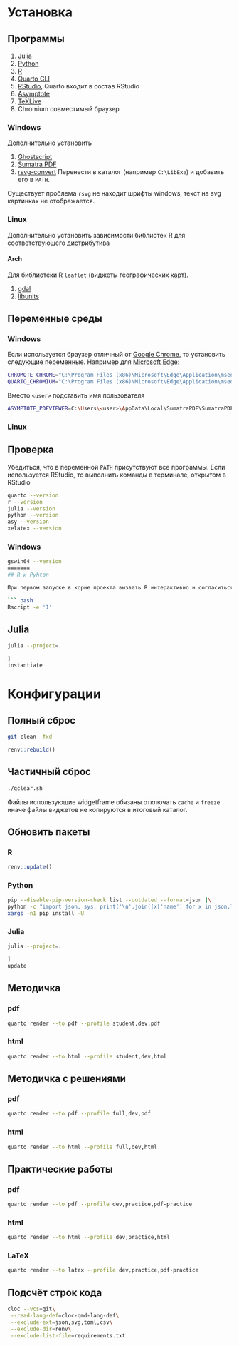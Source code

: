 # Установка

## Программы

1.  [Julia](https://julialang.org/downloads/)
2.  [Python](https://www.python.org/downloads/)
3.  [R](https://cloud.r-project.org/)
4.  [Quarto CLI](https://quarto.org/docs/get-started/)
5.  [RStudio](https://posit.co/download/rstudio-desktop/), Quarto входит в состав RStudio
6.  [Asymptote](https://asymptote.sourceforge.io/doc/Installation.html)
7.  [TeXLive](https://www.tug.org/texlive/)
8.  Сhromium совместимый браузер

### Windows

Дополнительно установить 
1.  [Ghostscript](https://www.ghostscript.com/releases/gsdnld.html)
2.  [Sumatra PDF](https://www.sumatrapdfreader.org/download-free-pdf-viewer)
3.  [rsvg-convert](https://sourceforge.net/projects/tumagcc/files/converters/rsvg-convert.exe/download)
    Перенести в каталог (например `С:\LibExe`) и добавить его в `PATH`.

Существует проблема `rsvg` не находит шрифты windows, текст на svg картинках не отображается.

### Linux

Дополнительно установить зависимости библиотек R для соответствующего дистрибутива

#### Arch

Для библиотеки R `leaflet` (виджеты географических карт).

1.  [gdal](https://archlinux.org/packages/extra/x86_64/gdal/)
2.  [libunits](https://aur.archlinux.org/packages/udunits)

## Переменные среды

### Windows

Если используется браузер отличный от [Google Chrome](https://www.google.com/intl/ru/chrome/), то установить следующие переменные. Например для [Microsoft Edge](https://www.microsoft.com/ru-ru/edge):

``` bash
CHROMOTE_CHROME="C:\Program Files (x86)\Microsoft\Edge\Application\msedge.exe"
QUARTO_CHROMIUM="C:\Program Files (x86)\Microsoft\Edge\Application\msedge.exe"
```

Вместо `<user>` подставить имя пользователя

``` bash
ASYMPTOTE_PDFVIEWER=C:\Users\<user>\AppData\Local\SumatraPDF\SumatraPDF.exe
```


### Linux


## Проверка

Убедиться, что в переменной `PATH` присутствуют все программы. Если используется RStudio, то выполнить команды в терминале, открытом в RStudio

``` bash
quarto --version
r --version
julia --version
python --version
asy --version
xelatex --version
```

### Windows

``` bash
gswin64 --version
=======
## R и Pyhton

При первом запуске в корне проекта вызвать R интерактивно и согласиться с установкой пакетов. Или запустить R в скриптовом режиме, тогда пакеты для r и python будут установлены автоматически.

``` bash
Rscript -e '1'
```

## Julia

``` bash
julia --project=.
```

``` julia
]
instantiate
```

# Конфигурации

## Полный сброс

``` bash
git clean -fxd
```

``` r
renv::rebuild()
```

## Частичный сброс

``` bash
./qclear.sh
```

Файлы использующие widgetframe обязаны отключать `cache` и `freeze` иначе файлы виджетов не копируются в итоговый каталог.

## Обновить пакеты

### R

``` r
renv::update()
```

### Python

``` bash
pip --disable-pip-version-check list --outdated --format=json |\
python -c "import json, sys; print('\n'.join([x['name'] for x in json.load(sys.stdin)]))" |\
xargs -n1 pip install -U
```

### Julia

``` bash
julia --project=.
```

``` julia
]
update
```

## Методичка

### pdf

``` bash
quarto render --to pdf --profile student,dev,pdf
```

### html

``` bash
quarto render --to html --profile student,dev,html
```

## Методичка с решениями

### pdf

``` bash
quarto render --to pdf --profile full,dev,pdf
```

### html

``` bash
quarto render --to html --profile full,dev,html
```

## Практические работы

### pdf

``` bash
quarto render --to pdf --profile dev,practice,pdf-practice
```

### html

``` bash
quarto render --to html --profile dev,practice,html
```

### LaTeX

``` bash
quarto render --to latex --profile dev,practice,pdf-practice
```

## Подсчёт строк кода

``` bash
cloc --vcs=git\
 --read-lang-def=cloc-qmd-lang-def\
 --exclude-ext=json,svg,toml,csv\
 --exclude-dir=renv\
 --exclude-list-file=requirements.txt
```

